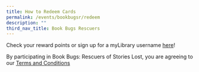 ```yaml
---
title: How to Redeem Cards
permalink: /events/bookbugsr/redeem
description: ""
third_nav_title: Book Bugs Rescuers
---
```


Check your reward points or sign up for a myLibrary username [here](https://www.nlb.gov.sg/mylibrary/)!

By participating in Book Bugs: Rescuers of Stories Lost, you are agreeing to our [Terms and Conditions](https://childrenandteens.nlb.gov.sg/bookbusgr/termsandconditions/)
